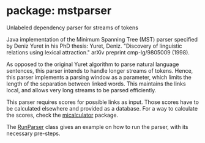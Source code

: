 # package: mstparser

Unlabeled dependency parser for streams of tokens

Java implementation of the Minimum Spanning Tree (MST) parser specified by Deniz Yuret in his PhD thesis: Yuret, Deniz.
"Discovery of linguistic relations using lexical attraction." arXiv preprint cmp-lg/9805009 (1998).

As opposed to the original Yuret algorithm to parse natural language sentences, this parser intends to handle
longer streams of tokens.
Hence, this parser implements a parsing window as a parameter, which limits the length of the separation between linked words.
This maintains the links local, and allows very long streams to be parsed efficiently.

This parser requires scores for possible links as input. Those scores have to be calculated elsewhere and provided as 
a database. For a way to calculate the scores, check the [micalculator](../micalculator) package.

The [RunParser](RunParser.java) class gives an example on how to run the parser, with its necessary pre-steps.